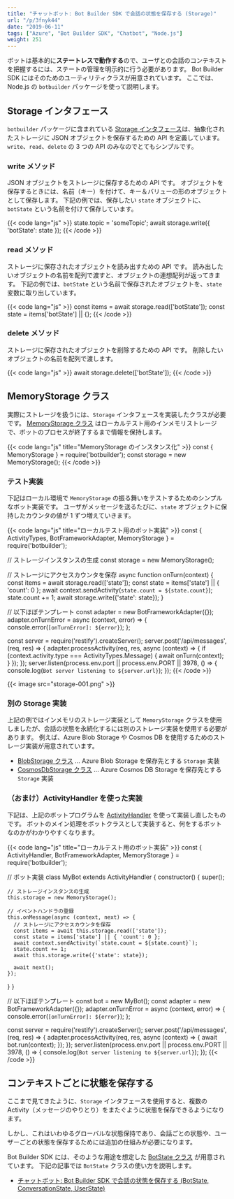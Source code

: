 ```yaml
---
title: "チャットボット: Bot Builder SDK で会話の状態を保存する (Storage)"
url: "/p/3fnyk44"
date: "2019-06-11"
tags: ["Azure", "Bot Builder SDK", "Chatbot", "Node.js"]
weight: 251
---
```


ボットは基本的に**ステートレスで動作する**ので、ユーザとの会話のコンテキストを把握するには、ステートの管理を明示的に行う必要があります。
Bot Builder SDK にはそのためのユーティリティクラスが用意されています。
ここでは、Node.js の `botbuilder` パッケージを使って説明します。


Storage インタフェース
----

`botbuilder` パッケージに含まれている [Storage インタフェース](https://github.com/microsoft/botbuilder-js/blob/master/libraries/botbuilder-core/src/storage.ts)は、抽象化されたストレージに JSON オブジェクトを保存するための API を定義しています。
`write`、`read`、`delete` の 3 つの API のみなのでとてもシンプルです。

### write メソッド

JSON オブジェクトをストレージに保存するための API です。
オブジェクトを保存するときには、名前（キー）を付けて、キー＆バリューの形のオブジェクトとして保存します。
下記の例では、保存したい `state` オブジェクトに、`botState` という名前を付けて保存しています。

{{< code lang="js" >}}
state.topic = 'someTopic';
await storage.write({ 'botState': state });
{{< /code >}}

### read メソッド

ストレージに保存されたオブジェクトを読み出すための API です。
読み出したいオブジェクトの名前を配列で渡すと、オブジェクトの連想配列が返ってきます。
下記の例では、`botState` という名前で保存されたオブジェクトを、`state` 変数に取り出しています。

{{< code lang="js" >}}
const items = await storage.read(['botState']);
const state = items['botState'] || {};
{{< /code >}}

### delete メソッド

ストレージに保存されたオブジェクトを削除するための API です。
削除したいオブジェクトの名前を配列で渡します。

{{< code lang="js" >}}
await storage.delete(['botState']);
{{< /code >}}


MemoryStorage クラス
----

実際にストレージを扱うには、`Storage` インタフェースを実装したクラスが必要です。
[MemoryStorage クラス](https://github.com/microsoft/botbuilder-js/blob/master/libraries/botbuilder-core/src/memoryStorage.ts) はローカルテスト用のインメモリストレージで、ボットのプロセスが終了するまで情報を保持します。

{{< code lang="js" title="MemoryStorage のインスタンス化" >}}
const { MemoryStorage } = require('botbuilder');
const storage = new MemoryStorage();
{{< /code >}}

### テスト実装

下記はローカル環境で `MemoryStorage` の振る舞いをテストするためのシンプルなボット実装です。
ユーザがメッセージを送るたびに、`state` オブジェクトに保持したカウンタの値が 1 ずつ増えていきます。

{{< code lang="js" title="ローカルテスト用のボット実装" >}}
const { ActivityTypes, BotFrameworkAdapter, MemoryStorage } = require('botbuilder');

// ストレージインスタンスの生成
const storage = new MemoryStorage();

// ストレージにアクセスカウンタを保存
async function onTurn(context) {
  const items = await storage.read(['state']);
  const state = items['state'] || { 'count': 0 };
  await context.sendActivity(`state.count = ${state.count}`);
  state.count += 1;
  await storage.write({'state': state});
}

// 以下ほぼテンプレート
const adapter = new BotFrameworkAdapter({});
adapter.onTurnError = async (context, error) => {
   console.error(`[onTurnError]: ${error}`);
};

const server = require('restify').createServer();
server.post('/api/messages', (req, res) => {
  adapter.processActivity(req, res, async (context) => {
    if (context.activity.type === ActivityTypes.Message) {
      await onTurn(context);
    }
  });
});
server.listen(process.env.port || process.env.PORT || 3978, () => {
  console.log(`Bot server listening to ${server.url}`);
});
{{< /code >}}

{{< image src="storage-001.png" >}}

### 別の Storage 実装

上記の例ではインメモリのストレージ実装として `MemoryStorage` クラスを使用しましたが、会話の状態を永続化するには別のストレージ実装を使用する必要があります。
例えば、Azure Blob Storage や Cosmos DB を使用するためのストレージ実装が用意されています。

- [BlobStorage クラス](https://github.com/microsoft/botbuilder-js/blob/master/libraries/botbuilder-azure/src/blobStorage.ts) ... Azure Blob Storage を保存先とする `Storage` 実装
- [CosmosDbStorage クラス](https://github.com/microsoft/botbuilder-js/blob/master/libraries/botbuilder-azure/src/cosmosDbStorage.ts) ... Azure Cosmos DB Storage を保存先とする `Storage` 実装


### （おまけ）ActivityHandler を使った実装

下記は、上記のボットプログラムを [ActivityHandler](/p/mgujykj) を使って実装し直したものです。
ボットのメイン処理をボットクラスとして実装すると、何をするボットなのかがわかりやすくなります。

{{< code lang="js" title="ローカルテスト用のボット実装" >}}
const { ActivityHandler, BotFrameworkAdapter, MemoryStorage } = require('botbuilder');

// ボット実装
class MyBot extends ActivityHandler {
  constructor() {
    super();

    // ストレージインスタンスの生成
    this.storage = new MemoryStorage();

    // イベントハンドラの登録
    this.onMessage(async (context, next) => {
      // ストレージにアクセスカウンタを保存
      const items = await this.storage.read(['state']);
      const state = items['state'] || { 'count': 0 };
      await context.sendActivity(`state.count = ${state.count}`);
      state.count += 1;
      await this.storage.write({'state': state});

      await next();
    });
  }
}

// 以下ほぼテンプレート
const bot = new MyBot();
const adapter = new BotFrameworkAdapter({});
adapter.onTurnError = async (context, error) => {
   console.error(`[onTurnError]: ${error}`);
};

const server = require('restify').createServer();
server.post('/api/messages', (req, res) => {
  adapter.processActivity(req, res, async (context) => {
    await bot.run(context);
  });
});
server.listen(process.env.port || process.env.PORT || 3978, () => {
  console.log(`Bot server listening to ${server.url}`);
});
{{< /code >}}


コンテキストごとに状態を保存する
----

ここまで見てきたように、`Storage` インタフェースを使用すると、複数の Activity（メッセージのやりとり）をまたぐように状態を保存できるようになります。

しかし、これはいわゆるグローバルな状態保持であり、会話ごとの状態や、ユーザーごとの状態を保存するためには追加の仕組みが必要になります。

Bot Builder SDK には、そのような用途を想定した [BotState クラス](https://github.com/microsoft/botbuilder-js/blob/master/libraries/botbuilder-core/src/botState.ts) が用意されています。
下記の記事では `BotState` クラスの使い方を説明します。

- [チャットボット: Bot Builder SDK で会話の状態を保存する (BotState, ConversationState, UserState)](/p/6wtzzq4)

